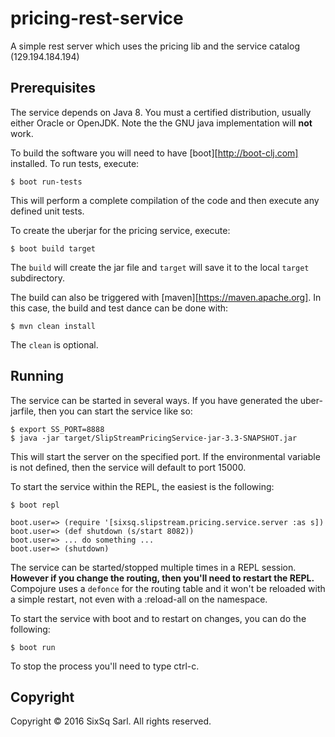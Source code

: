 # pricing-rest-service

A simple rest server which uses the pricing lib and the service
catalog (129.194.184.194)

## Prerequisites

The service depends on Java 8.  You must a certified distribution,
usually either Oracle or OpenJDK.  Note the the GNU java
implementation will **not** work. 

To build the software you will need to have
[boot][http://boot-clj.com] installed.  To run tests, execute:

```
$ boot run-tests
```

This will perform a complete compilation of the code and then execute
any defined unit tests.

To create the uberjar for the pricing service, execute:

```
$ boot build target
```

The `build` will create the jar file and `target` will save it to the
local `target` subdirectory.

The build can also be triggered with
[maven][https://maven.apache.org].  In this case, the build and test
dance can be done with:

```
$ mvn clean install
```

The `clean` is optional.

## Running

The service can be started in several ways.  If you have generated the
uber-jarfile, then you can start the service like so:

```
$ export SS_PORT=8888
$ java -jar target/SlipStreamPricingService-jar-3.3-SNAPSHOT.jar
```

This will start the server on the specified port.  If the
environmental variable is not defined, then the service will default
to port 15000.

To start the service within the REPL, the easiest is the following:

```
$ boot repl

boot.user=> (require '[sixsq.slipstream.pricing.service.server :as s])
boot.user=> (def shutdown (s/start 8082))
boot.user=> ... do something ...
boot.user=> (shutdown)
```

The service can be started/stopped multiple times in a REPL session.
**However if you change the routing, then you'll need to restart the
REPL.** Compojure uses a `defonce` for the routing table and it won't
be reloaded with a simple restart, not even with a :reload-all on the
namespace.

To start the service with boot and to restart on changes, you can do
the following:

```
$ boot run
```

To stop the process you'll need to type ctrl-c. 

## Copyright

Copyright © 2016 SixSq Sarl. All rights reserved.
